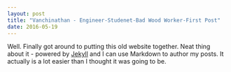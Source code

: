 ```yaml
---
layout: post
title: "Vanchinathan - Engineer-Studenet-Bad Wood Worker-First Post"
date: 2016-05-19
---
```


Well. Finally got around to putting this old website together. Neat thing about it - powered by [Jekyll](http://jekyllrb.com) and I can use Markdown to author my posts. It actually is a lot easier than I thought it was going to be.
